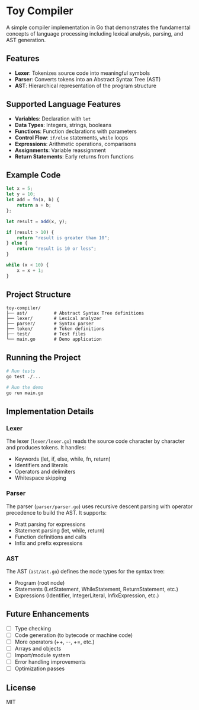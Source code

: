 # Toy Compiler

A simple compiler implementation in Go that demonstrates the fundamental concepts of language processing including lexical analysis, parsing, and AST generation.

## Features

- **Lexer**: Tokenizes source code into meaningful symbols
- **Parser**: Converts tokens into an Abstract Syntax Tree (AST)
- **AST**: Hierarchical representation of the program structure

## Supported Language Features

- **Variables**: Declaration with `let`
- **Data Types**: Integers, strings, booleans
- **Functions**: Function declarations with parameters
- **Control Flow**: `if/else` statements, `while` loops
- **Expressions**: Arithmetic operations, comparisons
- **Assignments**: Variable reassignment
- **Return Statements**: Early returns from functions

## Example Code

```javascript
let x = 5;
let y = 10;
let add = fn(a, b) {
    return a + b;
};

let result = add(x, y);

if (result > 10) {
    return "result is greater than 10";
} else {
    return "result is 10 or less";
}

while (x < 10) {
    x = x + 1;
}
```

## Project Structure

```
toy-compiler/
├── ast/          # Abstract Syntax Tree definitions
├── lexer/        # Lexical analyzer
├── parser/       # Syntax parser
├── token/        # Token definitions
├── test/         # Test files
└── main.go       # Demo application
```

## Running the Project

```bash
# Run tests
go test ./...

# Run the demo
go run main.go
```

## Implementation Details

### Lexer
The lexer (`lexer/lexer.go`) reads the source code character by character and produces tokens. It handles:
- Keywords (let, if, else, while, fn, return)
- Identifiers and literals
- Operators and delimiters
- Whitespace skipping

### Parser
The parser (`parser/parser.go`) uses recursive descent parsing with operator precedence to build the AST. It supports:
- Pratt parsing for expressions
- Statement parsing (let, while, return)
- Function definitions and calls
- Infix and prefix expressions

### AST
The AST (`ast/ast.go`) defines the node types for the syntax tree:
- Program (root node)
- Statements (LetStatement, WhileStatement, ReturnStatement, etc.)
- Expressions (Identifier, IntegerLiteral, InfixExpression, etc.)

## Future Enhancements

- [ ] Type checking
- [ ] Code generation (to bytecode or machine code)
- [ ] More operators (++, --, +=, etc.)
- [ ] Arrays and objects
- [ ] Import/module system
- [ ] Error handling improvements
- [ ] Optimization passes

## License

MIT